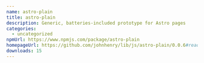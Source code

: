 ```yaml
---
name: astro-plain
title: astro-plain
description: Generic, batteries-included prototype for Astro pages
categories:
  - uncategorized
npmUrl: https://www.npmjs.com/package/astro-plain
homepageUrl: https://github.com/johnhenry/lib/js/astro-plain/0.0.6#readme
downloads: 15
---
```

